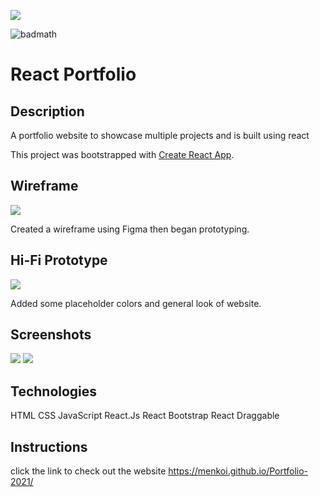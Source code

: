 <img src="https://i.imgur.com/cwLTOc4.png"/></a>

![badmath](https://img.shields.io/badge/License-MIT-blue)

# React Portfolio

## Description
A portfolio website to showcase multiple projects and is built using react

This project was bootstrapped with [Create React App](https://github.com/facebook/create-react-app).

## Wireframe
<img src="https://i.imgur.com/aTZ4Hc0.png"/>

Created a wireframe using Figma then began prototyping.

## Hi-Fi Prototype
<img src="https://i.imgur.com/C4ajvAz.png"/>

Added some placeholder colors and general look of website.

## Screenshots

<img src="https://i.imgur.com/PnFgxjM.png"/>

<img src="https://i.imgur.com/0HnDfKA.png" />

## Technologies 

HTML
CSS
JavaScript
React.Js
React Bootstrap
React Draggable


## Instructions
click the link to check out the website https://menkoi.github.io/Portfolio-2021/

